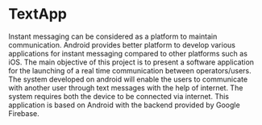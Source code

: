 # TextApp
Instant messaging can be considered as a platform to maintain communication. Android provides better platform to develop various applications for instant messaging compared to other platforms such as iOS. The main objective of this project is to present a software application for the launching of a real time communication between operators/users. The system developed on android will enable the users to communicate with another user through text messages with the help of internet.   The system requires both the device to be connected via internet. This application is based on Android with the backend provided by Google Firebase.
